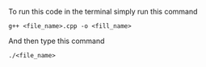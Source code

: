 To run this code in the terminal simply run this command

`g++ <file_name>.cpp -o <fill_name>`

And then type this command

`./<file_name>`
